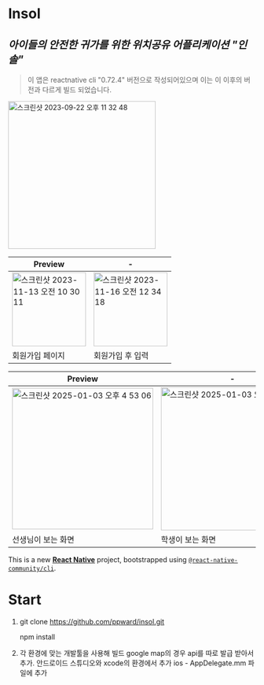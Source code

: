 # Insol
## _아이들의 안전한 귀가를 위한 위치공유 어플리케이션 "인솔"_
> 이 앱은 reactnative cli    "0.72.4" 버전으로 작성되어있으며 이는 이 이후의 버전과 다르게 빌드 되었습니다.  
<img width="300" alt="스크린샷 2023-09-22 오후 11 32 48" src="https://github.com/user-attachments/assets/cb4ffb6f-e539-4a22-a98f-336b22ee7c6c" />  



| Preview          | -   |
|------------------|---------------------|
| <img width="150" alt="스크린샷 2023-11-13 오전 10 30 11" src="https://github.com/user-attachments/assets/5ee8d17f-8d7d-4a2c-84f9-c099a1bee4eb" />   | <img width="150" alt="스크린샷 2023-11-16 오전 12 34 18" src="https://github.com/user-attachments/assets/0fe53160-f9e5-4be9-8386-1c95e6e9f7ac" /> | 
| 회원가입 페이지         | 회원가입 후 입력    |


| Preview          | -   |
|------------------|---------------------|
| <img width="287" alt="스크린샷 2025-01-03 오후 4 53 06" src="https://github.com/user-attachments/assets/c10e7923-b4bf-4e83-98bb-f8225e664c8a"/>  | <img width="291" alt="스크린샷 2025-01-03 오후 4 53 53" src="https://github.com/user-attachments/assets/167826f7-49f7-4e9f-9c80-07af0573c56f" /> | 
| 선생님이 보는 화면       | 학생이 보는 화면   |

 



This is a new [**React Native**](https://reactnative.dev) project, bootstrapped using [`@react-native-community/cli`](https://github.com/react-native-community/cli).



# Start
1. git clone https://github.com/ppward/insol.git

    npm install 


2. 각 환경에 맞는 개발툴을 사용해 빌드 
    google map의 경우 api를 따로 발급 받아서 추가.
    안드로이드 스튜디오와 xcode의 환경에서 추가 
    ios - AppDelegate.mm 파일에 추가


    



